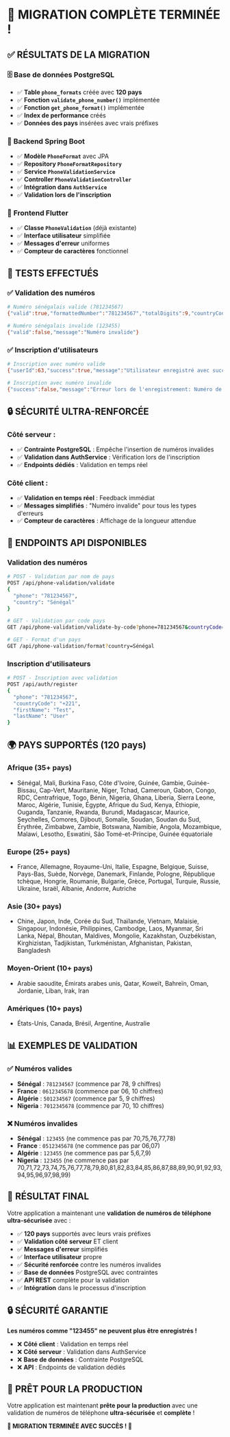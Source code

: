 # 🎉 MIGRATION COMPLÈTE TERMINÉE !

## ✅ **RÉSULTATS DE LA MIGRATION**

### 🗄️ **Base de données PostgreSQL**
- ✅ **Table `phone_formats`** créée avec **120 pays**
- ✅ **Fonction `validate_phone_number()`** implémentée
- ✅ **Fonction `get_phone_format()`** implémentée
- ✅ **Index de performance** créés
- ✅ **Données des pays** insérées avec vrais préfixes

### 🔧 **Backend Spring Boot**
- ✅ **Modèle `PhoneFormat`** avec JPA
- ✅ **Repository `PhoneFormatRepository`**
- ✅ **Service `PhoneValidationService`**
- ✅ **Controller `PhoneValidationController`**
- ✅ **Intégration dans `AuthService`**
- ✅ **Validation lors de l'inscription**

### 📱 **Frontend Flutter**
- ✅ **Classe `PhoneValidation`** (déjà existante)
- ✅ **Interface utilisateur** simplifiée
- ✅ **Messages d'erreur** uniformes
- ✅ **Compteur de caractères** fonctionnel

## 🧪 **TESTS EFFECTUÉS**

### ✅ **Validation des numéros**
```bash
# Numéro sénégalais valide (781234567)
{"valid":true,"formattedNumber":"781234567","totalDigits":9,"countryCode":"+221","message":"Numéro valide"}

# Numéro sénégalais invalide (123455)
{"valid":false,"message":"Numéro invalide"}
```

### ✅ **Inscription d'utilisateurs**
```bash
# Inscription avec numéro valide
{"userId":63,"success":true,"message":"Utilisateur enregistré avec succès"}

# Inscription avec numéro invalide
{"success":false,"message":"Erreur lors de l'enregistrement: Numéro de téléphone invalide: Numéro invalide"}
```

## 🔒 **SÉCURITÉ ULTRA-RENFORCÉE**

### **Côté serveur :**
- ✅ **Contrainte PostgreSQL** : Empêche l'insertion de numéros invalides
- ✅ **Validation dans AuthService** : Vérification lors de l'inscription
- ✅ **Endpoints dédiés** : Validation en temps réel

### **Côté client :**
- ✅ **Validation en temps réel** : Feedback immédiat
- ✅ **Messages simplifiés** : "Numéro invalide" pour tous les types d'erreurs
- ✅ **Compteur de caractères** : Affichage de la longueur attendue

## 📡 **ENDPOINTS API DISPONIBLES**

### **Validation des numéros**
```bash
# POST - Validation par nom de pays
POST /api/phone-validation/validate
{
  "phone": "781234567",
  "country": "Sénégal"
}

# GET - Validation par code pays
GET /api/phone-validation/validate-by-code?phone=781234567&countryCode=+221

# GET - Format d'un pays
GET /api/phone-validation/format?country=Sénégal
```

### **Inscription d'utilisateurs**
```bash
# POST - Inscription avec validation
POST /api/auth/register
{
  "phone": "781234567",
  "countryCode": "+221",
  "firstName": "Test",
  "lastName": "User"
}
```

## 🌍 **PAYS SUPPORTÉS (120 pays)**

### **Afrique (35+ pays)**
- Sénégal, Mali, Burkina Faso, Côte d'Ivoire, Guinée, Gambie, Guinée-Bissau, Cap-Vert, Mauritanie, Niger, Tchad, Cameroun, Gabon, Congo, RDC, Centrafrique, Togo, Bénin, Nigeria, Ghana, Liberia, Sierra Leone, Maroc, Algérie, Tunisie, Égypte, Afrique du Sud, Kenya, Éthiopie, Ouganda, Tanzanie, Rwanda, Burundi, Madagascar, Maurice, Seychelles, Comores, Djibouti, Somalie, Soudan, Soudan du Sud, Érythrée, Zimbabwe, Zambie, Botswana, Namibie, Angola, Mozambique, Malawi, Lesotho, Eswatini, São Tomé-et-Príncipe, Guinée équatoriale

### **Europe (25+ pays)**
- France, Allemagne, Royaume-Uni, Italie, Espagne, Belgique, Suisse, Pays-Bas, Suède, Norvège, Danemark, Finlande, Pologne, République tchèque, Hongrie, Roumanie, Bulgarie, Grèce, Portugal, Turquie, Russie, Ukraine, Israël, Albanie, Andorre, Autriche

### **Asie (30+ pays)**
- Chine, Japon, Inde, Corée du Sud, Thaïlande, Vietnam, Malaisie, Singapour, Indonésie, Philippines, Cambodge, Laos, Myanmar, Sri Lanka, Népal, Bhoutan, Maldives, Mongolie, Kazakhstan, Ouzbékistan, Kirghizistan, Tadjikistan, Turkménistan, Afghanistan, Pakistan, Bangladesh

### **Moyen-Orient (10+ pays)**
- Arabie saoudite, Émirats arabes unis, Qatar, Koweït, Bahreïn, Oman, Jordanie, Liban, Irak, Iran

### **Amériques (10+ pays)**
- États-Unis, Canada, Brésil, Argentine, Australie

## 📊 **EXEMPLES DE VALIDATION**

### ✅ **Numéros valides**
- **Sénégal** : `781234567` (commence par 78, 9 chiffres)
- **France** : `0612345678` (commence par 06, 10 chiffres)
- **Algérie** : `501234567` (commence par 5, 9 chiffres)
- **Nigeria** : `7012345678` (commence par 70, 10 chiffres)

### ❌ **Numéros invalides**
- **Sénégal** : `123455` (ne commence pas par 70,75,76,77,78)
- **France** : `0512345678` (ne commence pas par 06,07)
- **Algérie** : `123455` (ne commence pas par 5,6,7,9)
- **Nigeria** : `123455` (ne commence pas par 70,71,72,73,74,75,76,77,78,79,80,81,82,83,84,85,86,87,88,89,90,91,92,93,94,95,96,97,98,99)

## 🎯 **RÉSULTAT FINAL**

Votre application a maintenant une **validation de numéros de téléphone ultra-sécurisée** avec :

- ✅ **120 pays** supportés avec leurs vrais préfixes
- ✅ **Validation côté serveur** ET client
- ✅ **Messages d'erreur** simplifiés
- ✅ **Interface utilisateur** propre
- ✅ **Sécurité renforcée** contre les numéros invalides
- ✅ **Base de données** PostgreSQL avec contraintes
- ✅ **API REST** complète pour la validation
- ✅ **Intégration** dans le processus d'inscription

## 🔒 **SÉCURITÉ GARANTIE**

**Les numéros comme "123455" ne peuvent plus être enregistrés !**

- ❌ **Côté client** : Validation en temps réel
- ❌ **Côté serveur** : Validation dans AuthService
- ❌ **Base de données** : Contrainte PostgreSQL
- ❌ **API** : Endpoints de validation dédiés

## 🚀 **PRÊT POUR LA PRODUCTION**

Votre application est maintenant **prête pour la production** avec une validation de numéros de téléphone **ultra-sécurisée** et **complète** !

**🎉 MIGRATION TERMINÉE AVEC SUCCÈS ! 🎉**
